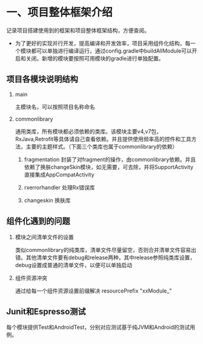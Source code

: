 # 一、项目整体框架介绍
记录项目搭建使用到的框架和项目整体框架结构，方便查阅。

* 为了更好的实现并行开发，提高编译和开发效率，项目采用组件化结构，每一个模块都可以单独进行编译运行，通过config.gradle中buildAllModule可以开启和关闭。新增的模块要按照可用模块的gradle进行单独配置。

## 项目各模块说明结构
1. main

	主模块名，可以按照项目名称命名

2. commonlibrary

	通用类库，所有模块都必须依赖的类库。该模块主要v4,v7包，RxJava,Retrofit等具体请自己查看依赖。并且提供使用频率高的控件和工具方法，主要的主题样式。（下面三个类库也属于commonlibrary的依赖）

    1. fragmentation
    封装了对fragment的操作，由commonlibrary依赖。并且依赖了换肤changeSkin模块，如无需要，可去除，并将SupportActivity直接集成AppCompatActivity
    
    2. rxerrorhandler
    处理Rx错误库
    
    3. changeskin
    换肤库

## 组件化遇到的问题
1. 模块之间清单文件的设置

	类似commonlibrary的纯类库，清单文件尽量留空，否则合并清单文件容易出错。其他清单文件要有debug和release两种，其中release参照纯类库设置，debug设置成普通的清单文件，以便可以单独启动

2. 组件资源冲突
	
	通过给每一个组件资源设置前缀解决 resourcePrefix "xxModule_"
## Junit和Espresso测试
每个模块提供Test和AndroidTest，分别对应测试基于纯JVM和Android的测试用例。

